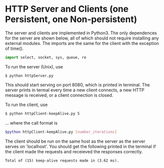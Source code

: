 HTTP Server and Clients (one Persistent, one Non-persistent)
===

The server and clients are implemented in Python3. The only dependences for the server are shown below, all of which should not require installing any external modules. The imports are the same for the client with the exception of time().
```Python
import select, socket, sys, queue, re
```


To run the server (Unix), use 
```
$ python httpServer.py 
```
This should start serving on port 8080, which is printed in terminal. The server prints in termal every time a new client connects, a new HTTP message is received, or a client connection is closed. 



To run the client, use  
```Bash
$ python httpClient-keepAlive.py 5
```
... where the call format is 
```Bash
$python httpClient-keepAlive.py [number_iterations]
```

The client should be run on the same host as the server as the server serves on 'localhost'. You should get the following printed  in the terminal if the client made the requests and receieved the responses correctly. 
```
Total of (15) keep-alive requests made in (3.62 ms).
```

